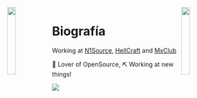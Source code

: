 <img align='left' src='https://www.ffbegif.com/Zack/207001107%20Dance.gif' width='20%'>  
<img align='right' src='https://www.ffbegif.com/King%20Edgar%20of%20Figaro%20(NV)/206001917%20Limit.gif' width='20%'>  

# Biografía 
Working at [N1Source](https://discord.gg/mamFxscUR3), [HellCraft](https://discord.gg/T8bcxC8JWA) and [MxClub](https://discord.gg/tQfCdkKH4V)  

🍹 Lover of OpenSource, ⛏️ Working at new things! 
  
![](https://komarev.com/ghpvc/?username=n1cksec&color=blueviolet)

